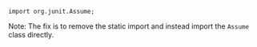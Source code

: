 ```
import org.junit.Assume;
```
Note: The fix is to remove the static import and instead import the `Assume` class directly.